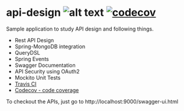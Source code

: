 # api-design             ![alt text](https://travis-ci.org/jeevan-patil/api-design.svg?branch=master) [![codecov](https://codecov.io/gh/jeevan-patil/api-design/branch/master/graph/badge.svg)](https://codecov.io/gh/jeevan-patil/api-design)
Sample application to study API design and following things.

- Rest API Design
- Spring-MongoDB integration
- QueryDSL
- Spring Events
- Swagger Documentation
- API Security using OAuth2
- Mockito Unit Tests
- <a href="https://travis-ci.org/">Travis CI</a>
- <a href="https://codecov.io/">Codecov - code coverage</a>

To checkout the APIs, just go to http://localhost:9000/swagger-ui.html

